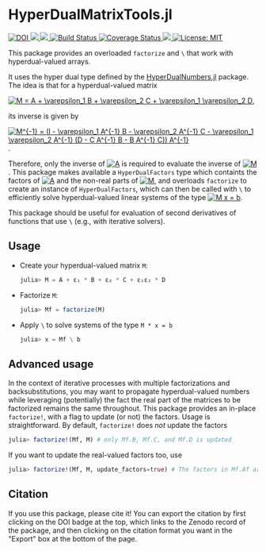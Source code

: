 # HyperDualMatrixTools.jl

<p>
  <a href="https://doi.org/10.5281/zenodo.1734670">
    <img src="https://zenodo.org/badge/DOI/10.5281/zenodo.1734670.svg" alt="DOI">
  </a>
  <a href="https://briochemc.github.io/HyperDualMatrixTools.jl/stable">
    <img src=https://img.shields.io/badge/docs-stable-blue.svg>
  </a>
  <a href="https://ci.appveyor.com/project/briochemc/hyperdualmatrixtools-jl">
    <img src=https://ci.appveyor.com/api/projects/status/udbwakr621jbyvj1?svg=true>
  </a>
  <a href="https://travis-ci.com/briochemc/HyperDualMatrixTools.jl">
    <img alt="Build Status" src="https://travis-ci.com/briochemc/HyperDualMatrixTools.jl.svg?branch=master">
  </a>
  <a href='https://coveralls.io/github/briochemc/HyperDualMatrixTools.jl?branch=master'>
    <img src='https://coveralls.io/repos/github/briochemc/HyperDualMatrixTools.jl/badge.svg?branch=master' alt='Coverage Status' />
  </a>
  <a href="https://codecov.io/gh/briochemc/HyperDualMatrixTools.jl">
    <img src="https://codecov.io/gh/briochemc/HyperDualMatrixTools.jl/branch/master/graph/badge.svg" />
  </a>
  <a href="https://github.com/briochemc/HyperDualMatrixTools.jl/blob/master/LICENSE">
    <img alt="License: MIT" src="https://img.shields.io/badge/License-MIT-yellow.svg">
  </a>
</p>

This package provides an overloaded `factorize` and `\` that work with hyperdual-valued arrays.

It uses the hyper dual type defined by the [HyperDualNumbers.jl](https://github.com/JuliaDiff/HyperDualNumbers.jl) package.
The idea is that for a hyperdual-valued matrix

<a href="https://www.codecogs.com/eqnedit.php?latex=\fn_phv&space;M&space;=&space;A&space;&plus;&space;\varepsilon_1&space;B&space;&plus;&space;\varepsilon_2&space;C&space;&plus;&space;\varepsilon_1&space;\varepsilon_2&space;D" target="_blank"><img src="https://latex.codecogs.com/svg.latex?\fn_phv&space;M&space;=&space;A&space;&plus;&space;\varepsilon_1&space;B&space;&plus;&space;\varepsilon_2&space;C&space;&plus;&space;\varepsilon_1&space;\varepsilon_2&space;D" title="M = A + \varepsilon_1 B + \varepsilon_2 C + \varepsilon_1 \varepsilon_2 D" /></a>,

its inverse is given by

<a href="https://www.codecogs.com/eqnedit.php?latex=\fn_phv&space;M^{-1}&space;=&space;(I&space;-&space;\varepsilon_1&space;A^{-1}&space;B&space;-&space;\varepsilon_2&space;A^{-1}&space;C&space;-&space;\varepsilon_1&space;\varepsilon_2&space;A^{-1}&space;(D&space;-&space;C&space;A^{-1}&space;B&space;-&space;B&space;A^{-1}&space;C))&space;A^{-1}" target="_blank"><img src="https://latex.codecogs.com/svg.latex?\fn_phv&space;M^{-1}&space;=&space;(I&space;-&space;\varepsilon_1&space;A^{-1}&space;B&space;-&space;\varepsilon_2&space;A^{-1}&space;C&space;-&space;\varepsilon_1&space;\varepsilon_2&space;A^{-1}&space;(D&space;-&space;C&space;A^{-1}&space;B&space;-&space;B&space;A^{-1}&space;C))&space;A^{-1}" title="M^{-1} = (I - \varepsilon_1 A^{-1} B - \varepsilon_2 A^{-1} C - \varepsilon_1 \varepsilon_2 A^{-1} (D - C A^{-1} B - B A^{-1} C)) A^{-1}" /></a>.

Therefore, only the inverse of <a href="https://www.codecogs.com/eqnedit.php?latex=\fn_phv&space;A" target="_blank"><img src="https://latex.codecogs.com/gif.latex?\fn_phv&space;A" title="A" /></a> is required to evaluate the inverse of <a href="https://www.codecogs.com/eqnedit.php?latex=\fn_phv&space;M" target="_blank"><img src="https://latex.codecogs.com/gif.latex?\fn_phv&space;M" title="M" /></a>.
This package makes available a `HyperDualFactors` type which containts the factors of <a href="https://www.codecogs.com/eqnedit.php?latex=\fn_phv&space;A" target="_blank"><img src="https://latex.codecogs.com/gif.latex?\fn_phv&space;A" title="A" /></a> and the non-real parts of <a href="https://www.codecogs.com/eqnedit.php?latex=\fn_phv&space;M" target="_blank"><img src="https://latex.codecogs.com/gif.latex?\fn_phv&space;M" title="M" /></a>, and overloads `factorize` to create an instance of `HyperDualFactors`, which can then be called with `\` to efficiently solve hyperdual-valued linear systems of the type <a href="https://www.codecogs.com/eqnedit.php?latex=\fn_phv&space;M&space;x&space;=&space;b" target="_blank"><img src="https://latex.codecogs.com/gif.latex?\fn_phv&space;M&space;x&space;=&space;b" title="M x = b" /></a>. 

This package should be useful for evaluation of second derivatives of functions that use `\` (e.g., with iterative solvers).

## Usage

- Create your hyperdual-valued matrix `M`:
    ```julia
    julia> M = A + ε₁ * B + ε₂ * C + ε₁ε₂ * D
    ```

- Factorize `M`:
    ```julia
    julia> Mf = factorize(M)
    ```

- Apply `\` to solve systems of the type `M * x = b`
    ```julia
    julia> x = Mf \ b
    ```

## Advanced usage

In the context of iterative processes with multiple factorizations and backsubstitutions, you may want to propagate hyperdual-valued numbers while leveraging (potentially) the fact the real part of the matrices to be factorized remains the same throughout.
This package provides an in-place `factorize!`, with a flag to update (or not) the factors.
Usage is straightforward.
By default, `factorize!` does *not* update the factors
```julia
julia> factorize!(Mf, M) # only Mf.B, Mf.C, and Mf.D is updated
```
If you want to update the real-valued factors too, use
```julia
julia> factorize!(Mf, M, update_factors=true) # The factors in Mf.Af are also updated
```

## Citation

If you use this package, please cite it!
You can export the citation by first clicking on the DOI badge at the top, which links to the Zenodo record of the package, and then clicking on the citation format you want in the "Export" box at the bottom of the page.

